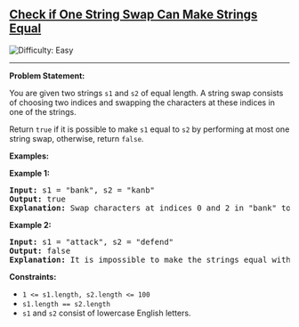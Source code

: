 <h2><a href="https://leetcode.com/problems/check-if-one-string-swap-can-make-strings-equal">Check if One String Swap Can Make Strings Equal</a></h2>

<img src='https://img.shields.io/badge/Difficulty-Easy-brightgreen' alt='Difficulty: Easy' /><hr>

<p><strong>Problem Statement:</strong></p>
<p>You are given two strings <code>s1</code> and <code>s2</code> of equal length. A string swap consists of choosing two indices and swapping the characters at these indices in one of the strings.</p>

<p>Return <code>true</code> if it is possible to make <code>s1</code> equal to <code>s2</code> by performing at most one string swap, otherwise, return <code>false</code>.</p>

<p><strong>Examples:</strong></p>

<p><strong>Example 1:</strong></p>
<pre>
<strong>Input:</strong> s1 = "bank", s2 = "kanb"
<strong>Output:</strong> true
<strong>Explanation:</strong> Swap characters at indices 0 and 2 in "bank" to get "kanb".
</pre>

<p><strong>Example 2:</strong></p>
<pre>
<strong>Input:</strong> s1 = "attack", s2 = "defend"
<strong>Output:</strong> false
<strong>Explanation:</strong> It is impossible to make the strings equal with one swap.
</pre>

<p><strong>Constraints:</strong></p>
<ul>
	<li><code>1 &lt;= s1.length, s2.length &lt;= 100</code></li>
	<li><code>s1.length == s2.length</code></li>
	<li><code>s1</code> and <code>s2</code> consist of lowercase English letters.</li>
</ul>
